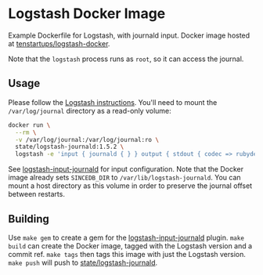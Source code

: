# Logstash Docker Image

Example Dockerfile for Logstash, with journald input. Docker image hosted at
[tenstartups/logstash-docker](https://registry.hub.docker.com/u/tenstartups/logstash).

Note that the `logstash` process runs as `root`, so it can access the journal.

## Usage

Please follow the [Logstash
instructions](https://registry.hub.docker.com/_/logstash/). You'll need to mount
the `/var/log/journal` directory as a read-only volume:

```bash
docker run \
  --rm \
  -v /var/log/journal:/var/log/journal:ro \
  state/logstash-journald:1.5.2 \
  logstash -e 'input { journald { } } output { stdout { codec => rubydebug } }'
```

See
[logstash-input-journald](https://github.com/stuart-warren/logstash-input-journald)
for input configuration. Note that the Docker image already sets `SINCEDB_DIR`
to `/var/lib/logstash-journald`. You can mount a host directory as this volume
in order to preserve the journal offset between restarts.

## Building

Use `make gem` to create a gem for the
[logstash-input-journald](https://github.com/stuart-warren/logstash-input-journald)
plugin. `make build` can create the Docker image, tagged with the Logstash
version and a commit ref. `make tags` then tags this image with just the
Logstash version. `make push` will push to
[state/logstash-journald](https://registry.hub.docker.com/u/state/logstash-journald/).
